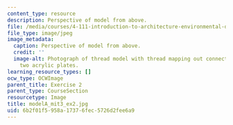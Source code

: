 ```yaml
---
content_type: resource
description: Perspective of model from above.
file: /media/courses/4-111-introduction-to-architecture-environmental-design-spring-2014/6b2f01f5958a17376fec5726d2fee6a9_modelA_mit3_ex2.jpg
file_type: image/jpeg
image_metadata:
  caption: Perspective of model from above.
  credit: ''
  image-alt: Photograph of thread model with thread mapping out connections between
    two acrylic plates.
learning_resource_types: []
ocw_type: OCWImage
parent_title: Exercise 2
parent_type: CourseSection
resourcetype: Image
title: modelA_mit3_ex2.jpg
uid: 6b2f01f5-958a-1737-6fec-5726d2fee6a9
---
```

